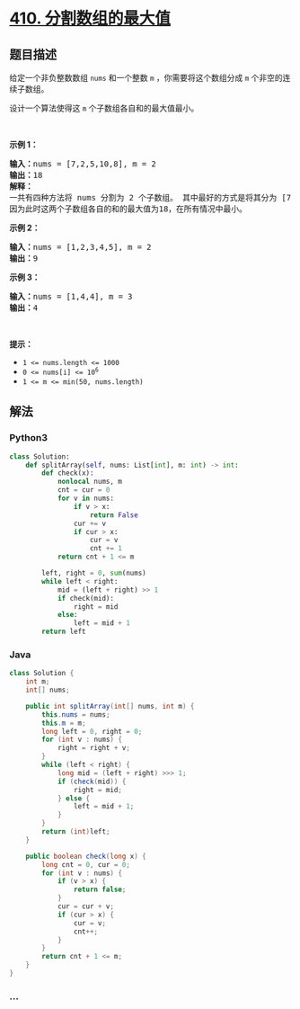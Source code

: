 # [410. 分割数组的最大值](https://leetcode-cn.com/problems/split-array-largest-sum)



## 题目描述

<!-- 这里写题目描述 -->

<p>给定一个非负整数数组 <code>nums</code> 和一个整数 <code>m</code> ，你需要将这个数组分成 <code>m</code><em> </em>个非空的连续子数组。</p>

<p>设计一个算法使得这 <code>m</code><em> </em>个子数组各自和的最大值最小。</p>

<p> </p>

<p><strong>示例 1：</strong></p>

<pre>
<strong>输入：</strong>nums = [7,2,5,10,8], m = 2
<strong>输出：</strong>18
<strong>解释：</strong>
一共有四种方法将 nums 分割为 2 个子数组。 其中最好的方式是将其分为 [7,2,5] 和 [10,8] 。
因为此时这两个子数组各自的和的最大值为18，在所有情况中最小。</pre>

<p><strong>示例 2：</strong></p>

<pre>
<strong>输入：</strong>nums = [1,2,3,4,5], m = 2
<strong>输出：</strong>9
</pre>

<p><strong>示例 3：</strong></p>

<pre>
<strong>输入：</strong>nums = [1,4,4], m = 3
<strong>输出：</strong>4
</pre>

<p> </p>

<p><strong>提示：</strong></p>

<ul>
	<li><code>1 <= nums.length <= 1000</code></li>
	<li><code>0 <= nums[i] <= 10<sup>6</sup></code></li>
	<li><code>1 <= m <= min(50, nums.length)</code></li>
</ul>


## 解法

<!-- 这里可写通用的实现逻辑 -->

<!-- tabs:start -->

### **Python3**

<!-- 这里可写当前语言的特殊实现逻辑 -->

```python
class Solution:
    def splitArray(self, nums: List[int], m: int) -> int:
        def check(x):
            nonlocal nums, m
            cnt = cur = 0
            for v in nums:
                if v > x:
                    return False
                cur += v
                if cur > x:
                    cur = v
                    cnt += 1
            return cnt + 1 <= m

        left, right = 0, sum(nums)
        while left < right:
            mid = (left + right) >> 1
            if check(mid):
                right = mid
            else:
                left = mid + 1
        return left
```

### **Java**

<!-- 这里可写当前语言的特殊实现逻辑 -->

```java
class Solution {
    int m;
    int[] nums;

    public int splitArray(int[] nums, int m) {
        this.nums = nums;
        this.m = m;
        long left = 0, right = 0;
        for (int v : nums) {
            right = right + v;
        }
        while (left < right) {
            long mid = (left + right) >>> 1;
            if (check(mid)) {
                right = mid;
            } else {
                left = mid + 1;
            }
        }
        return (int)left;
    }

    public boolean check(long x) {
        long cnt = 0, cur = 0;
        for (int v : nums) {
            if (v > x) {
                return false;
            }
            cur = cur + v;
            if (cur > x) {
                cur = v;
                cnt++;
            }
        }
        return cnt + 1 <= m;
    }
}
```

### **...**

```

```

<!-- tabs:end -->
